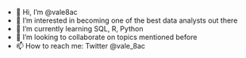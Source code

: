 - 👋 Hi, I’m @vale8ac
- 👀 I’m interested in becoming one of the best data analysts out there
- 🌱 I’m currently learning SQL, R, Python
- 💞️ I’m looking to collaborate on topics mentioned before
- 📫 How to reach me: Twitter @vale_8ac

<!---
vale8ac/vale8ac is a ✨ special ✨ repository because its `README.md` (this file) appears on your GitHub profile.
You can click the Preview link to take a look at your changes.
--->
